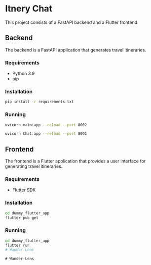 # Itnery Chat

This project consists of a FastAPI backend and a Flutter frontend.

## Backend

The backend is a FastAPI application that generates travel itineraries.

### Requirements

-   Python 3.9
-   pip

### Installation

```bash
pip install -r requirements.txt
```

### Running

```bash
uvicorn main:app --reload --port 8002
```

```bash
uvicorn Chat:app --reload --port 8001
```

## Frontend

The frontend is a Flutter application that provides a user interface for generating travel itineraries.

### Requirements

-   Flutter SDK

### Installation

```bash
cd dummy_flutter_app
flutter pub get
```

### Running

```bash
cd dummy_flutter_app
flutter run
#   W a n d e r - L e n s  
 #   W a n d e r - L e n s  
 